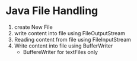 # Java File Handling
1. create New File
2. write content into file using FileOutputStream
3. Reading content from file using FileInputStream
4. Write content into file using BufferWriter
   - BuffereWriter for textFiles only